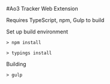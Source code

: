 #Ao3 Tracker Web Extension

Requires TypeScript, npm, Gulp to build

Set up build environment

`> npm install`

`> typings install`

Building 

`> gulp`
